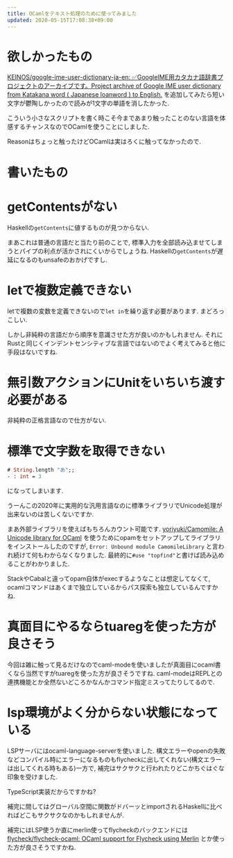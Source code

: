 ```yaml
---
title: OCamlをテキスト処理のために使ってみました
updated: 2020-05-15T17:08:38+09:00
---
```


# 欲しかったもの

[KEINOS/google-ime-user-dictionary-ja-en: ✅GoogleIME用カタカナ語辞書プロジェクトのアーカイブです。Project archive of Google IME user dictionary from Katakana word ( Japanese loanword ) to English.](https://github.com/KEINOS/google-ime-user-dictionary-ja-en)
を追加してみたら短い文字が鬱陶しかったので読みが1文字の単語を消したかった.

こういう小さなスクリプトを書く時こそ今まであまり触ったことのない言語を体感するチャンスなのでOCamlを使うことにしました.

Reasonはちょっと触ったけどOCamlは実はろくに触ってなかったので.

# 書いたもの

<script src="https://gist.github.com/ncaq/a9926d187e4579870e2ee164b578e0e3.js"></script>

# getContentsがない

Haskellの`getContents`に値するものが見つからない.

まあこれは普通の言語だと当たり前のことで,
標準入力を全部読み込ませてしまうとパイプの利点が活かされにくいからでしょうね.
Haskellの`getContents`が遅延になるのもunsafeのおかげですし.

# letで複数定義できない

letで複数の変数を定義できないので`let in`を繰り返す必要があります.
まどろっこしい.

しかし非純粋の言語だから順序を意識させた方が良いのかもしれません.
それにRustと同じくインデントセンシティブな言語ではないのでよく考えてみると他に手段はないですね.

# 無引数アクションにUnitをいちいち渡す必要がある

非純粋の正格言語なので仕方がない.

# 標準で文字数を取得できない

~~~ocaml
# String.length "あ";;
- : int = 3
~~~

になってしまいます.

うーんこの2020年に実用的な汎用言語なのに標準ライブラリでUnicode処理が出来ないのは苦しくないですか.

まあ外部ライブラリを使えばもちろんカウント可能です.
[yoriyuki/Camomile: A Unicode library for OCaml](https://github.com/yoriyuki/Camomile)
を使うためにopamをセットアップしてライブラリをインストールしたのですが,
`Error: Unbound module CamomileLibrary`
と言われ続けて何もわからなくなりました.
最終的に`#use "topfind"`と書けば読み込めることがわかりました.

StackやCabalと違ってopam自体がexecするようなことは想定してなくて,
ocamlコマンドはあくまで独立しているからパス探索も独立しているんですかね.

# 真面目にやるならtuaregを使った方が良さそう

今回は雑に触って見るだけなのでcaml-modeを使いましたが真面目にocaml書くなら当然ですがtuaregを使った方が良さそうですね.
caml-modeはREPLとの連携機能とか全然ないどころかなんかコマンド指定ミスってたりしてるので.

# lsp環境がよく分からない状態になっている

LSPサーバにはocaml-language-serverを使いました.
構文エラーやopenの失敗などコンパイル時にエラーになるものもflycheckに出してくれない(構文エラーは出してくれる時もある)一方で,
補完はサクサクと行われたりどこかちぐはぐな印象を受けました.

TypeScript実装だからですかね?

補完に間してはグローバル空間に関数がドバーッとimportされるHaskellに比べればどこもサクサクなのかもしれませんが.

補完にはLSP使うか直にmerlin使ってflycheckのバックエンドには
[flycheck/flycheck-ocaml: OCaml support for Flycheck using Merlin](https://github.com/flycheck/flycheck-ocaml)
とか使った方が良さそうですかね.
